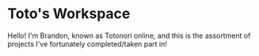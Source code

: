 # Toto's Workspace
Hello! I'm Brandon, known as Totonori online, and this is the assortment of projects I've fortunately completed/taken part in!

